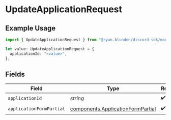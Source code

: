 # UpdateApplicationRequest

## Example Usage

```typescript
import { UpdateApplicationRequest } from "@ryan.blunden/discord-sdk/models/operations";

let value: UpdateApplicationRequest = {
  applicationId: "<value>",
};
```

## Fields

| Field                                                                                  | Type                                                                                   | Required                                                                               | Description                                                                            |
| -------------------------------------------------------------------------------------- | -------------------------------------------------------------------------------------- | -------------------------------------------------------------------------------------- | -------------------------------------------------------------------------------------- |
| `applicationId`                                                                        | *string*                                                                               | :heavy_check_mark:                                                                     | N/A                                                                                    |
| `applicationFormPartial`                                                               | [components.ApplicationFormPartial](../../models/components/applicationformpartial.md) | :heavy_check_mark:                                                                     | N/A                                                                                    |